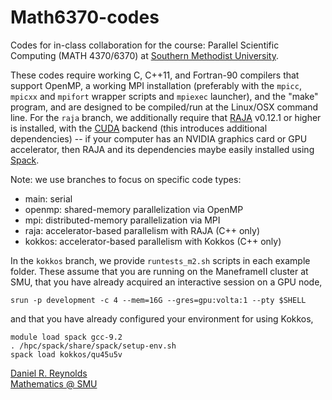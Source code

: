 # Math6370-codes

Codes for in-class collaboration for the course: Parallel Scientific Computing (MATH 4370/6370) at [Southern Methodist University](https://www.smu.edu).

These codes require working C, C++11, and Fortran-90 compilers that support OpenMP, a working MPI installation (preferably with the `mpicc`, `mpicxx` and `mpifort` wrapper scripts and `mpiexec` launcher), and the "make" program, and are designed to be compiled/run at the Linux/OSX command line.  For the `raja` branch, we additionally require that [RAJA](https://github.com/LLNL/RAJA) v0.12.1 or higher is installed, with the [CUDA](https://developer.nvidia.com/cuda-downloads) backend (this introduces additional dependencies) -- if your computer has an NVIDIA graphics card or GPU accelerator, then RAJA and its dependencies maybe easily installed using [Spack](https://github.com/spack/spack).

Note: we use branches to focus on specific code types:
* main: serial
* openmp: shared-memory parallelization via OpenMP
* mpi: distributed-memory parallelization via MPI
* raja: accelerator-based parallelism with RAJA (C++ only)
* kokkos: accelerator-based parallelism with Kokkos (C++ only)

In the `kokkos` branch, we provide `runtests_m2.sh` scripts in each
example folder.  These assume that you are running on the ManeframeII
cluster at SMU, that you have already acquired an interactive session
on a GPU node,
```
srun -p development -c 4 --mem=16G --gres=gpu:volta:1 --pty $SHELL
```
and that you have already configured your environment for using Kokkos,
```
module load spack gcc-9.2
. /hpc/spack/share/spack/setup-env.sh
spack load kokkos/qu45u5v
```

[Daniel R. Reynolds](https://github.com/drreynolds)  
[Mathematics @ SMU](https://www.smu.edu/math)
